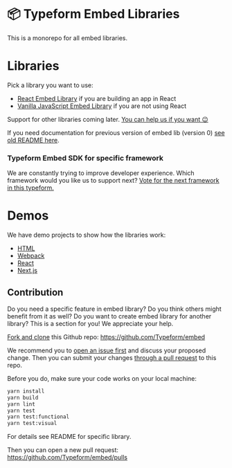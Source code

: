 # 📦 Typeform Embed Libraries

This is a monorepo for all embed libraries.

# Libraries

Pick a library you want to use:

- [React Embed Library](./packages/embed-react) if you are building an app in React
- [Vanilla JavaScript Embed Library](./packages/embed) if you are not using React

Support for other libraries coming later. [You can help us if you want 😉](#contribution)

If you need documentation for previous version of embed lib (version 0) [see old README here](https://github.com/Typeform/embed/tree/master#readme).

### Typeform Embed SDK for specific framework

We are constantly trying to improve developer experience. Which framework would you like us to support next? [Vote for the next framework in this typeform.](https://survey.typeform.com/to/BLNXtGno)

# Demos

We have demo projects to show how the libraries work:

- [HTML](./packages/demo-html)
- [Webpack](./packages/demo-webpack)
- [React](./packages/demo-react)
- [Next.js](./packages/demo-nextjs)

## Contribution

Do you need a specific feature in embed library? Do you think others might benefit from it as well? Do you want to create embed library for another library? This is a section for you! We appreciate your help.

[Fork and clone](https://docs.github.com/en/github/getting-started-with-github/fork-a-repo) this Github repo: https://github.com/Typeform/embed

We recommend you to [open an issue first](https://github.com/Typeform/embed/issues) and discuss your proposed change. Then you can submit your changes [through a pull request](https://docs.github.com/en/github/collaborating-with-issues-and-pull-requests/about-pull-requests) to this repo.

Before you do, make sure your code works on your local machine:

```bash
yarn install
yarn build
yarn lint
yarn test
yarn test:functional
yarn test:visual
```

For details see README for specific library.

Then you can open a new pull request: https://github.com/Typeform/embed/pulls
